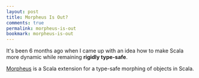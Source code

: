 ```yaml
---
layout: post
title: Morpheus Is Out?
comments: true
permalink: morpheus-is-out
bookmark: morpheus-is-out
---
```


It's been 6 months ago when I came up with an idea how to make Scala more dynamic
while remaining **rigidly type-safe**. 

[Morpheus](https://github.com/zslajchrt/morpheus) is a Scala extension for
a type-safe morphing of objects in Scala.
